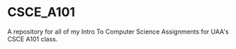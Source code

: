 # CSCE_A101
A repository for all of my Intro To Computer Science Assignments
for UAA's CSCE A101 class.

